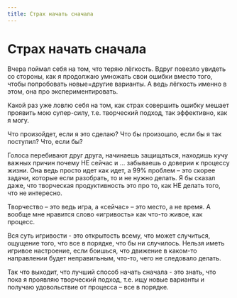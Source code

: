 ```yaml
---
title: Страх начать сначала
---
```

# Страх начать сначала

Вчера поймал себя на том, что теряю лёгкость.
Вдруг повезло увидеть со стороны, как я продолжаю умножать свои ошибки вместо того, чтобы попробовать новые=другие варианты. А ведь лёгкость именно в этом, она про экспериментировать. 

Какой раз уже ловлю себя на том, как страх совершить ошибку мешает проявить мою супер-силу, т.е. творческий подход, так эффективно, как я могу. 

Что произойдет, если я это сделаю? Что бы произошло, если бы я так поступил? Что, если бы?

Голоса перебивают друг друга, начинаешь защищаться, находишь кучу важных причин почему НЕ сейчас и … забываешь о доверии к процессу жизни. Она ведь просто идет как идет, а 99% проблем – это скорее задачи, которые если разобрать, то и не нужно делать. Я бы сказал даже, что творческая продуктивность это про то, как НЕ делать того, что не интересно.

Творчество – это ведь игра, а «сейчас» – это место, а не время. А вообще мне нравится слово «игривость» как что-то живое, как процесс.

Вся суть игривости - это открытость всему, что может случиться, ощущение того, что все в порядке, что бы ни случилось. Нельзя иметь игривое настроение, если боишься, что движение в каком-то направлении будет неправильным, что-то, чего не следовало делать.

Так что выходит, что лучший способ начать сначала - это знать, что пока я проявляю творческий подход, т.е. ищу новые варианты и получаю удовольствие от процесса – все в порядке. 